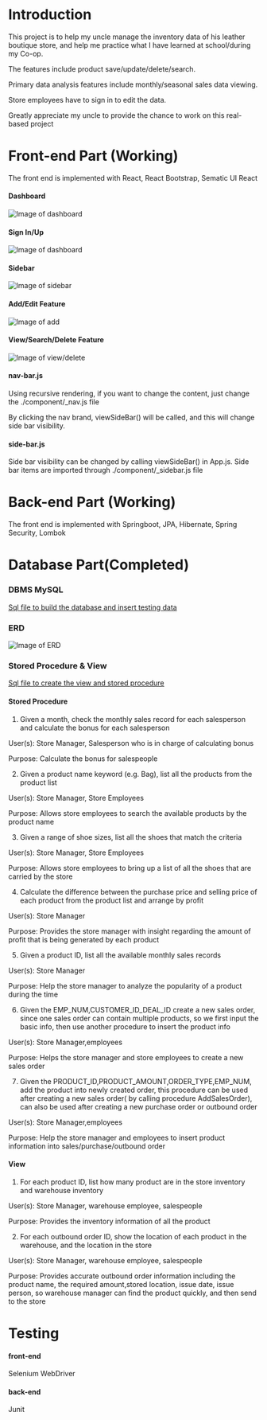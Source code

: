# Introduction

This project is to help my uncle manage the inventory data of his leather boutique store, and help me practice what I have learned at school/during my Co-op. 

The features include product save/update/delete/search.

Primary data analysis features include monthly/seasonal sales data viewing.

Store employees have to sign in to edit the data.

Greatly appreciate my uncle to provide the chance to work on this real-based project

# Front-end Part (Working)

The front end is implemented with React, React Bootstrap, Sematic UI React

#### Dashboard
![Image of dashboard](screenshots/dash_board.png)

#### Sign In/Up
![Image of dashboard](screenshots/signin_up.png)

#### Sidebar
![Image of sidebar](screenshots/side_bar.png)


#### Add/Edit Feature
![Image of add](screenshots/add.png)

#### View/Search/Delete Feature
![Image of view/delete](screenshots/view.png)

#### nav-bar.js

Using recursive rendering, if you want to change the content, just change the ./component/_nav.js file

By clicking the nav brand, viewSideBar() will be called, and this will change side bar visibility.

#### side-bar.js

Side bar visibility can be changed by calling viewSideBar() in App.js. Side bar items are imported through ./component/_sidebar.js file




# Back-end Part (Working)

The front end is implemented with Springboot, JPA, Hibernate, Spring Security, Lombok


# Database Part(Completed)

### DBMS MySQL
[Sql file to build the database and insert testing data](Store_data.sql)

### ERD
![Image of ERD](screenshots/ERD.png)

### Stored Procedure & View
[Sql file to create the view and stored procedure](Stored_procedure&View.sql)

#### Stored Procedure

1. Given a month, check the monthly sales record for each salesperson and calculate the bonus for each salesperson

User(s): Store Manager, Salesperson who is in charge of calculating bonus

Purpose: Calculate the bonus for salespeople 

2. Given a product name keyword (e.g. Bag), list all the products from the product list 

User(s): Store Manager, Store Employees		

Purpose: Allows store employees to search the available products by the product name


3. Given a range of shoe sizes, list all the shoes that match the criteria 	

User(s): Store Manager, Store Employees		

Purpose: Allows store employees to bring up a list of all the shoes that are carried by the store

4. Calculate the difference between the purchase price and selling price of each product from the product list and arrange by profit

User(s): Store Manager	

Purpose: Provides the store manager with insight regarding the amount of profit that is being generated by each product

5. Given a product ID, list all the available monthly sales records

User(s): Store Manager	

Purpose: Help the store manager to analyze the popularity of a product during the time

6. Given the EMP_NUM,CUSTOMER_ID_DEAL_ID create a new sales order, since one sales order can contain multiple products, so we first input the basic info, then use another procedure to insert the product info

User(s): Store Manager,employees

Purpose: Helps the store manager and store employees to create a new sales order

7. Given the PRODUCT_ID,PRODUCT_AMOUNT,ORDER_TYPE,EMP_NUM, add the product into newly created order, this procedure can be used after creating a new sales order( by calling procedure AddSalesOrder), can also be used after creating a new purchase order or outbound order

User(s): Store Manager,employees

Purpose: Help the store manager and employees to insert product information into sales/purchase/outbound order

#### View

1. For each product ID, list how many product are in the store inventory and warehouse inventory

User(s): Store Manager, warehouse employee, salespeople

Purpose: Provides the  inventory information of all the product

2. For each outbound order ID, show the location of each product in the warehouse, and the location in the store 

User(s): Store Manager, warehouse employee, salespeople

Purpose: Provides accurate outbound order information including the product name, the required amount,stored location, issue date, issue person, so warehouse manager can find the product quickly, and then send to the store

# Testing

#### front-end

Selenium WebDriver

#### back-end

Junit

